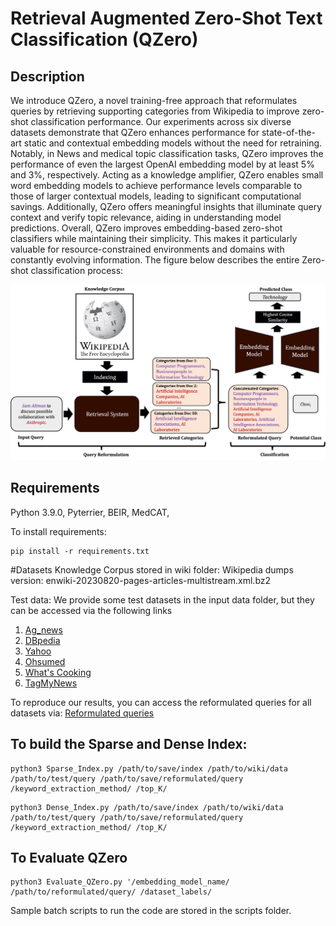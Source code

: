 # Retrieval Augmented Zero-Shot Text Classification (QZero)
## Description

We introduce QZero, a novel training-free approach that reformulates queries by retrieving supporting categories from Wikipedia to improve zero-shot classification performance. Our experiments across six diverse datasets demonstrate that QZero enhances performance for state-of-the-art static and contextual embedding models without the need for retraining. Notably, in News and medical topic classification tasks, QZero improves the performance of even the largest OpenAI embedding model by at least 5% and 3%, respectively. Acting as a knowledge amplifier, QZero enables small word embedding models to achieve performance levels comparable to those of larger contextual models, leading to significant computational savings. Additionally, QZero offers meaningful insights that illuminate query context and verify topic relevance, aiding in understanding model predictions. Overall, QZero improves embedding-based zero-shot classifiers while maintaining their simplicity. This makes it particularly valuable for resource-constrained environments and domains with constantly evolving information. The figure below describes the entire Zero-shot classification process:


![Overview of QZero](QZero.jpg)

## Requirements

Python 3.9.0,
Pyterrier,
BEIR,
MedCAT,

To install requirements:

```setup
pip install -r requirements.txt
```
#Datasets
Knowledge Corpus stored in wiki folder: Wikipedia dumps version: enwiki-20230820-pages-articles-multistream.xml.bz2

Test data: We provide some test datasets in the input data folder, but they can be accessed via the following links
1. [Ag_news](https://huggingface.co/datasets/ag_news)
2. [DBpedia](https://huggingface.co/datasets/fancyzhx/dbpedia_14)
3. [Yahoo](https://huggingface.co/datasets/yahoo_answers_topics)
4. [Ohsumed](https://disi.unitn.it/moschitti/corpora.htm)
5. [What's Cooking](https://www.kaggle.com/competitions/whats-cooking/data)
6. [TagMyNews](https://github.com/AIRobotZhang/STCKA/tree/master)

To reproduce our results, you can access the reformulated queries for all datasets via: [Reformulated queries]()

## To build the Sparse and Dense Index:
```build sparse index
python3 Sparse_Index.py /path/to/save/index /path/to/wiki/data /path/to/test/query /path/to/save/reformulated/query /keyword_extraction_method/ /top_K/
```

```build dense index
python3 Dense_Index.py /path/to/save/index /path/to/wiki/data /path/to/test/query /path/to/save/reformulated/query /keyword_extraction_method/ /top_K/
```

## To Evaluate QZero
```build dense index
python3 Evaluate_QZero.py '/embedding_model_name/ /path/to/reformulated/query/ /dataset_labels/
```
Sample batch scripts to run the code are stored in the scripts folder.
 
